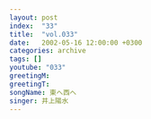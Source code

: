 ```yaml
---
layout: post
index:  "33"
title:  "vol.033"
date:   2002-05-16 12:00:00 +0300
categories: archive
tags: []
youtube: "033"
greetingM: 
greetingT: 
songName: 東へ西へ
singer: 井上陽水
---
```

